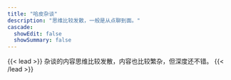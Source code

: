```yaml
---
title: "哈皮杂谈"
description: "思维比较发散，一般是从点聊到面。"
cascade:
  showEdit: false
  showSummary: false
---
```


{{< lead >}}
杂谈的内容思维比较发散，内容也比较繁杂，但深度还不错。
{{< /lead >}}
